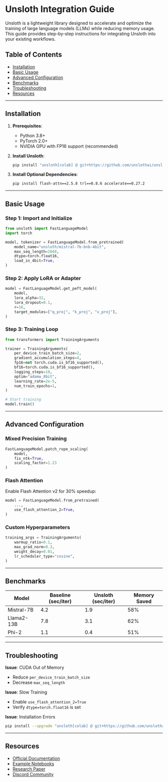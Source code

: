 # Unsloth Integration Guide

Unsloth is a lightweight library designed to accelerate and optimize the training of large language models (LLMs) while reducing memory usage. This guide provides step-by-step instructions for integrating Unsloth into your existing workflows.

## Table of Contents
- [Installation](#installation)
- [Basic Usage](#basic-usage)
- [Advanced Configuration](#advanced-configuration)
- [Benchmarks](#benchmarks)
- [Troubleshooting](#troubleshooting)
- [Resources](#resources)

---

## Installation

1. **Prerequisites**:
   - Python 3.8+
   - PyTorch 2.0+
   - NVIDIA GPU with FP16 support (recommended)

2. **Install Unsloth**:
   ```bash
   pip install "unsloth[colab] @ git+https://github.com/unslothai/unsloth.git"
   ```

3. **Install Optional Dependencies**:
   ```bash
   pip install flash-attn==2.5.8 trl==0.8.6 accelerate==0.27.2
   ```

---

## Basic Usage

### Step 1: Import and Initialize
```python
from unsloth import FastLanguageModel
import torch

model, tokenizer = FastLanguageModel.from_pretrained(
    model_name="unsloth/mistral-7b-bnb-4bit",
    max_seq_length=2048,
    dtype=torch.float16,
    load_in_4bit=True,
)
```

### Step 2: Apply LoRA or Adapter
```python
model = FastLanguageModel.get_peft_model(
    model,
    lora_alpha=32,
    lora_dropout=0.1,
    r=16,
    target_modules=["q_proj", "k_proj", "v_proj"],
)
```

### Step 3: Training Loop
```python
from transformers import TrainingArguments

trainer = TrainingArguments(
    per_device_train_batch_size=2,
    gradient_accumulation_steps=4,
    fp16=not torch.cuda.is_bf16_supported(),
    bf16=torch.cuda.is_bf16_supported(),
    logging_steps=10,
    optim="adamw_8bit",
    learning_rate=2e-5,
    num_train_epochs=1,
)

# Start training
model.train()
```

---

## Advanced Configuration

### Mixed Precision Training
```python
FastLanguageModel.patch_rope_scaling(
    model, 
    fix_ntk=True, 
    scaling_factor=1.23
)
```

### Flash Attention
Enable Flash Attention v2 for 30% speedup:
```python
model = FastLanguageModel.from_pretrained(
    ...,
    use_flash_attention_2=True,
)
```

### Custom Hyperparameters
```python
training_args = TrainingArguments(
    warmup_ratio=0.1,
    max_grad_norm=0.3,
    weight_decay=0.01,
    lr_scheduler_type="cosine",
)
```

---

## Benchmarks

| Model            | Baseline (sec/iter) | Unsloth (sec/iter) | Memory Saved |
|------------------|---------------------|--------------------|--------------|
| Mistral-7B       | 4.2                 | 1.9                | 58%          |
| Llama2-13B       | 7.8                 | 3.1                | 62%          |
| Phi-2            | 1.1                 | 0.4                | 51%          |

---

## Troubleshooting

**Issue**: CUDA Out of Memory
- Reduce `per_device_train_batch_size`
- Decrease `max_seq_length`

**Issue**: Slow Training
- Enable `use_flash_attention_2=True`
- Verify `dtype=torch.float16` is set

**Issue**: Installation Errors
```bash
pip install --upgrade "unsloth[colab] @ git+https://github.com/unslothai/unsloth.git"
```

---

## Resources
- [Official Documentation](https://github.com/unslothai/unsloth)
- [Example Notebooks](https://github.com/unslothai/unsloth/tree/main/examples)
- [Research Paper](https://arxiv.org/abs/2403.19547)
- [Discord Community](https://discord.gg/wwUeB8PXtK)
